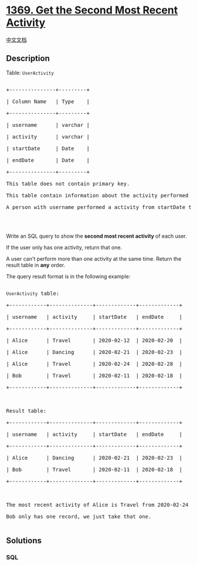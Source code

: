 # [1369. Get the Second Most Recent Activity](https://leetcode.com/problems/get-the-second-most-recent-activity)

[中文文档](/solution/1300-1399/1369.Get%20the%20Second%20Most%20Recent%20Activity/README.md)

## Description

<p>Table: <code>UserActivity</code></p>



<pre>

+---------------+---------+

| Column Name   | Type    |

+---------------+---------+

| username      | varchar |

| activity      | varchar |

| startDate     | Date    |

| endDate       | Date    |

+---------------+---------+

This table does not contain primary key.

This table contain information about the activity performed of each user in a period of time.

A person with username performed a activity from startDate to endDate.



</pre>



<p>Write an SQL query to&nbsp;show&nbsp;the <strong>second most recent activity </strong>of each user.</p>



<p>If the user only has one activity, return that one.&nbsp;</p>



<p>A&nbsp;user can&#39;t perform more than one activity at the same time. Return the result table in <strong>any</strong> order.</p>



<p>The query result format is in the following example:</p>



<pre>

<code>UserActivity</code> table:

+------------+--------------+-------------+-------------+

| username   | activity     | startDate   | endDate     |

+------------+--------------+-------------+-------------+

| Alice      | Travel       | 2020-02-12  | 2020-02-20  |

| Alice      | Dancing      | 2020-02-21  | 2020-02-23  |

| Alice      | Travel       | 2020-02-24  | 2020-02-28  |

| Bob        | Travel       | 2020-02-11  | 2020-02-18  |

+------------+--------------+-------------+-------------+



Result table:

+------------+--------------+-------------+-------------+

| username   | activity     | startDate   | endDate     |

+------------+--------------+-------------+-------------+

| Alice      | Dancing      | 2020-02-21  | 2020-02-23  |

| Bob        | Travel       | 2020-02-11  | 2020-02-18  |

+------------+--------------+-------------+-------------+



The most recent activity of Alice is Travel from 2020-02-24 to 2020-02-28, before that she was dancing from 2020-02-21 to 2020-02-23.

Bob only has one record, we just take that one.

</pre>

## Solutions

<!-- tabs:start -->

### **SQL**

```sql

```

<!-- tabs:end -->